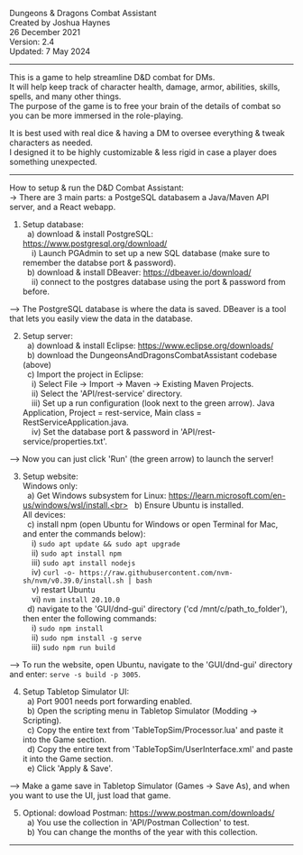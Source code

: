 Dungeons & Dragons Combat Assistant<br>
Created by Joshua Haynes<br>
26 December 2021<br>
Version: 2.4<br>
Updated: 7 May 2024<br>

--------------------

This is a game to help streamline D&D combat for DMs.<br>
It will help keep track of character health, damage, armor, abilities, skills, spells, and many other things.<br>
The purpose of the game is to free your brain of the details of combat so you can be more immersed in the role-playing.<br>

It is best used with real dice & having a DM to oversee everything & tweak characters as needed.<br>
I designed it to be highly customizable & less rigid in case a player does something unexpected.<br>

--------------------

How to setup & run the D&D Combat Assistant:<br>
-> There are 3 main parts: a PostgeSQL databasem a Java/Maven API server, and a React webapp.<br>

1) Setup database:<br>
&nbsp;&nbsp;a) download & install PostgreSQL: https://www.postgresql.org/download/<br>
&nbsp;&nbsp;&nbsp;&nbsp;i) Launch PGAdmin to set up a new SQL database (make sure to remember the databse port & password).<br>
&nbsp;&nbsp;b) download & install DBeaver: https://dbeaver.io/download/<br>
&nbsp;&nbsp;&nbsp;&nbsp;ii) connect to the postgres database using the port & password from before.<br>

--> The PostgreSQL database is where the data is saved. DBeaver is a tool that lets you easily view the data in the database.<br>

2) Setup server:<br>
&nbsp;&nbsp;a) download & install Eclipse: https://www.eclipse.org/downloads/<br>
&nbsp;&nbsp;b) download the DungeonsAndDragonsCombatAssistant codebase (above)<br>
&nbsp;&nbsp;c) Import the project in Eclipse:<br>
&nbsp;&nbsp;&nbsp;&nbsp;i) Select File -> Import -> Maven -> Existing Maven Projects.<br>
&nbsp;&nbsp;&nbsp;&nbsp;ii) Select the 'API/rest-service' directory.<br>
&nbsp;&nbsp;&nbsp;&nbsp;iii) Set up a run configuration (look next to the green arrow). Java Application, Project = rest-service, Main class = RestServiceApplication.java.<br>
&nbsp;&nbsp;&nbsp;&nbsp;iv) Set the database port & password in 'API/rest-service/properties.txt'.<br>

--> Now you can just click 'Run' (the green arrow) to launch the server!<br>

3) Setup website:<br>
Windows only:<br>
&nbsp;&nbsp;a) Get Windows subsystem for Linux: https://learn.microsoft.com/en-us/windows/wsl/install.<br>
&nbsp;&nbsp;b) Ensure Ubuntu is installed.<br>
All devices:<br>
&nbsp;&nbsp;c) install npm (open Ubuntu for Windows or open Terminal for Mac, and enter the commands below):<br>
&nbsp;&nbsp;&nbsp;&nbsp;i) `sudo apt update && sudo apt upgrade`<br>
&nbsp;&nbsp;&nbsp;&nbsp;ii) `sudo apt install npm`<br>
&nbsp;&nbsp;&nbsp;&nbsp;iii) `sudo apt install nodejs`<br>
&nbsp;&nbsp;&nbsp;&nbsp;iv) `curl -o- https://raw.githubusercontent.com/nvm-sh/nvm/v0.39.0/install.sh | bash`<br>
&nbsp;&nbsp;&nbsp;&nbsp;v) restart Ubuntu<br>
&nbsp;&nbsp;&nbsp;&nbsp;vi) `nvm install 20.10.0`<br>
&nbsp;&nbsp;d) navigate to the 'GUI/dnd-gui' directory ('cd /mnt/c/path_to_folder'), then enter the following commands:<br>
&nbsp;&nbsp;&nbsp;&nbsp;i) `sudo npm install`<br>
&nbsp;&nbsp;&nbsp;&nbsp;ii) `sudo npm install -g serve`<br>
&nbsp;&nbsp;&nbsp;&nbsp;iii) `sudo npm run build`<br>

--> To run the website, open Ubuntu, navigate to the 'GUI/dnd-gui' directory and enter: `serve -s build -p 3005`.<br>

4) Setup Tabletop Simulator UI:<br>
&nbsp;&nbsp;a) Port 9001 needs port forwarding enabled.<br>
&nbsp;&nbsp;b) Open the scripting menu in Tabletop Simulator (Modding -> Scripting).<br>
&nbsp;&nbsp;c) Copy the entire text from 'TableTopSim/Processor.lua' and paste it into the Game section.<br>
&nbsp;&nbsp;d) Copy the entire text from 'TableTopSim/UserInterface.xml' and paste it into the Game section.<br>
&nbsp;&nbsp;e) Click 'Apply & Save'.<br>

--> Make a game save in Tabletop Simulator (Games -> Save As), and when you want to use the UI, just load that game.<br>

5) Optional: dowload Postman: https://www.postman.com/downloads/<br>
&nbsp;&nbsp;a) You use the collection in 'API/Postman Collection' to test.<br>
&nbsp;&nbsp;b) You can change the months of the year with this collection.<br>

--------------------
